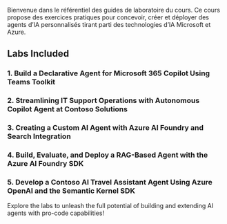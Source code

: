 

Bienvenue dans le référentiel des guides de laboratoire du cours. Ce cours propose des exercices pratiques pour concevoir, créer et déployer des agents d’IA personnalisés tirant parti des technologies d’IA Microsoft et Azure.


## Labs Included

### 1. Build a Declarative Agent for Microsoft 365 Copilot Using Teams Toolkit

### 2. Streamlining IT Support Operations with Autonomous Copilot Agent at Contoso Solutions

### 3. Creating a Custom AI Agent with Azure AI Foundry and Search Integration

### 4. Build, Evaluate, and Deploy a RAG-Based Agent with the Azure AI Foundry SDK

### 5. Develop a Contoso AI Travel Assistant Agent Using Azure OpenAI and the Semantic Kernel SDK

Explore the labs to unleash the full potential of building and extending AI agents with pro-code capabilities!
